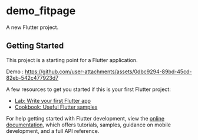 # demo_fitpage

A new Flutter project.

## Getting Started

This project is a starting point for a Flutter application.


Demo :
https://github.com/user-attachments/assets/0dbc9294-89bd-45cd-82eb-542c477923d7

A few resources to get you started if this is your first Flutter project:

- [Lab: Write your first Flutter app](https://docs.flutter.dev/get-started/codelab)
- [Cookbook: Useful Flutter samples](https://docs.flutter.dev/cookbook)

For help getting started with Flutter development, view the
[online documentation](https://docs.flutter.dev/), which offers tutorials,
samples, guidance on mobile development, and a full API reference.
